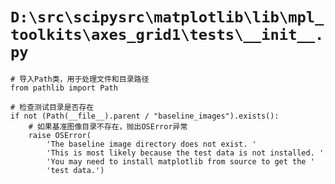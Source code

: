 # `D:\src\scipysrc\matplotlib\lib\mpl_toolkits\axes_grid1\tests\__init__.py`

```
# 导入Path类，用于处理文件和目录路径
from pathlib import Path

# 检查测试目录是否存在
if not (Path(__file__).parent / "baseline_images").exists():
    # 如果基准图像目录不存在，抛出OSError异常
    raise OSError(
        'The baseline image directory does not exist. '
        'This is most likely because the test data is not installed. '
        'You may need to install matplotlib from source to get the '
        'test data.')
```